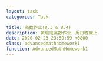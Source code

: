 ```yaml
---
layout: task
categories: Task

title: 高数作业(8.3 & 8.4)
description: 黄瑜班高数作业，周日晚截止
date: 2020-02-23 23:59:59 +0800
class: advancedmathhomework1
function: AdvancedMathHomework1
---
```


